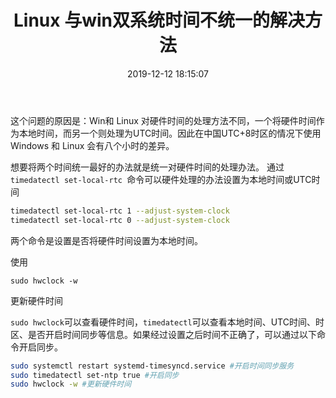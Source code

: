 ﻿---
title: 'Linux 与win双系统时间不统一的解决方法'
date: 2019-12-12 18:15:07
tags:
 - linux
categories:
 - linux
---
这个问题的原因是：Win和 Linux 对硬件时间的处理方法不同，一个将硬件时间作为本地时间，而另一个则处理为UTC时间。因此在中国UTC+8时区的情况下使用 Windows 和 Linux 会有八个小时的差异。

想要将两个时间统一最好的办法就是统一对硬件时间的处理办法。
通过`timedatectl set-local-rtc `命令可以硬件处理的办法设置为本地时间或UTC时间

```bash
timedatectl set-local-rtc 1 --adjust-system-clock
timedatectl set-local-rtc 0 --adjust-system-clock
```
两个命令是设置是否将硬件时间设置为本地时间。

使用
```
sudo hwclock -w
```
更新硬件时间

`sudo hwclock`可以查看硬件时间，`timedatectl`可以查看本地时间、UTC时间、时区、是否开启时间同步等信息。如果经过设置之后时间不正确了，可以通过以下命令开启同步。

```bash
sudo systemctl restart systemd-timesyncd.service #开启时间同步服务
sudo timedatectl set-ntp true #开启同步
sudo hwclock -w #更新硬件时间
```

